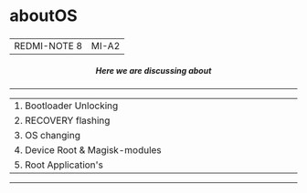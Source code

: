 # aboutOS  

<h3> 
  <table> 
    <tr>
      <td> REDMI-NOTE 8 </td>
      <td> MI-A2 </td>
    </tr>
  </table>
</h3>


<h5 align="center">
  
**Here we are discussing about**

</h5>



<hr/>
<table align="center" >
  <tr>  
    <td width="800px" >1. Bootloader Unlocking</td>
  </tr>
  <tr>
    <td>2. RECOVERY flashing</td>
  </tr>
  <tr>
    <td>3. OS changing</td>
  </tr>
  <tr>
    <td>4. Device Root & Magisk-modules </td>
  </tr>
  <tr>
    <td>5. Root Application's</td>
  </tr>
</table>
<hr/>
